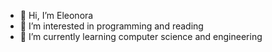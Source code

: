 - 👋 Hi, I’m Eleonora
- 👀 I’m interested in programming and reading
- 🌱 I’m currently learning computer science and engineering 


<!---
eleonoraferns/eleonoraferns is a ✨ special ✨ repository because its `README.md` (this file) appears on your GitHub profile.
You can click the Preview link to take a look at your changes.
--->
